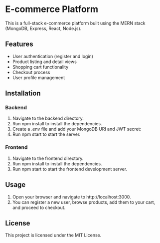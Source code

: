 # E-commerce Platform

This is a full-stack e-commerce platform built using the MERN stack (MongoDB, Express, React, Node.js).

## Features

- User authentication (register and login)
- Product listing and detail views
- Shopping cart functionality
- Checkout process
- User profile management

## Installation

### Backend

1. Navigate to the backend directory.
2. Run npm install to install the dependencies.
3. Create a .env file and add your MongoDB URI and JWT secret:
4. Run npm start to start the server.

### Frontend

1. Navigate to the frontend directory.
2. Run npm install to install the dependencies.
3. Run npm start to start the frontend development server.

## Usage

1. Open your browser and navigate to http://localhost:3000.
2. You can register a new user, browse products, add them to your cart, and proceed to checkout.

## License

This project is licensed under the MIT License.
